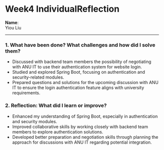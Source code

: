 # Week4 IndividualReflection 
**Name**:  
Yiou Liu

---


### 1. What have been done? What challenges and how did I solve them?
- Discussed with backend team members the possibility of negotiating with ANU IT to use their authentication system for website login.
- Studied and explored Spring Boot, focusing on authentication and security-related modules.
- Prepared questions and solutions for the upcoming discussion with ANU IT to ensure the login authentication feature aligns with university requirements.

### 2. Reflection: What did I learn or improve?
- Enhanced my understanding of Spring Boot, especially in authentication and security modules.
- Improved collaborative skills by working closely with backend team members to explore authentication solutions.
- Developed better preparation and negotiation skills through planning the approach for discussions with ANU IT regarding potential integration.
